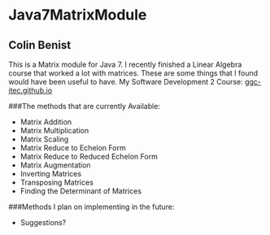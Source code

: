 # Java7MatrixModule
## Colin Benist
This is a Matrix module for Java 7. I recently finished  a Linear Algebra course that worked a lot with matrices. These are some things that I found would have been useful to have. My Software Development 2 Course: <a href=ggc-itec.github.io>ggc-itec.github.io</a>


###The methods that are currently Available:
  * Matrix Addition
  * Matrix Multiplication
  * Matrix Scaling
  * Matrix Reduce to Echelon Form
  * Matrix Reduce to Reduced Echelon Form
  * Matrix Augmentation 
  * Inverting Matrices
  * Transposing Matrices
  * Finding the Determinant of Matrices

###Methods I plan on implementing in the future:
  * Suggestions?

